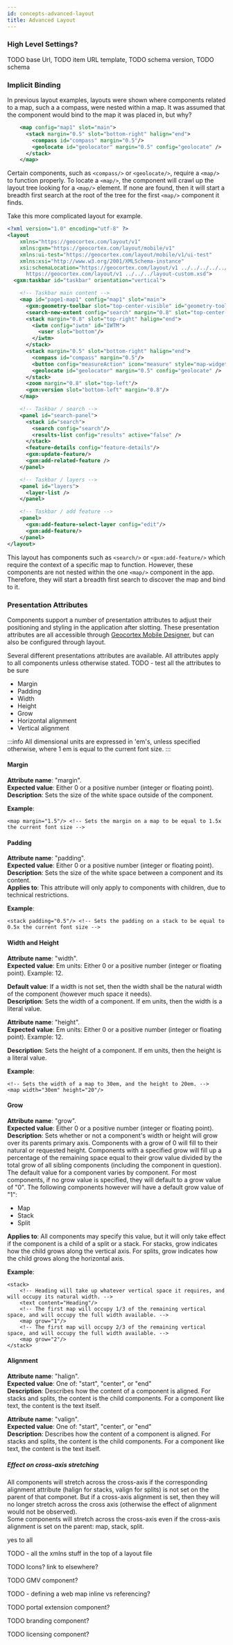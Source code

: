 ```yaml
---
id: concepts-advanced-layout
title: Advanced Layout
---
```


### High Level Settings?

TODO base Url,
TODO item URL template,
TODO schema version,
TODO schema

### Implicit Binding

In previous layout examples, layouts were shown where components related to a map, such a a compass, were nested within a map. It was assumed that the component would bind to the map it was placed in, but why?

```xml
    <map config="map1" slot="main">
      <stack margin="0.5" slot="bottom-right" halign="end">
        <compass id="compass" margin="0.5"/>
        <geolocate id="geolocator" margin="0.5" config="geolocate" />
      </stack>
    </map>
```

Certain components, such as `<compass/>` or `<geolocate/>`, require a `<map/>` to function properly. To locate a `<map/>`, the component will crawl up the layout tree looking for a `<map/>` element. If none are found, then it will start a breadth first search at the root of the tree for the first `<map/>` component it finds.

Take this more complicated layout for example.

```xml
<?xml version="1.0" encoding="utf-8" ?>
<layout
    xmlns="https://geocortex.com/layout/v1"
    xmlns:gxm="https://geocortex.com/layout/mobile/v1"
    xmlns:ui-test="https://geocortex.com/layout/mobile/v1/ui-test"
    xmlns:xsi="http://www.w3.org/2001/XMLSchema-instance"
    xsi:schemaLocation="https://geocortex.com/layout/v1 ../../../../../ViewerFramework/layout/layout-mobile.xsd
      https://geocortex.com/layout/v1 ../../../layout-custom.xsd">
  <gxm:taskbar id="taskbar" orientation="vertical">

    <!-- Taskbar main content -->
    <map id="page1-map1" config="map1" slot="main">
      <gxm:geometry-toolbar slot="top-center-visible" id="geometry-toolbar" config="geometry" margin="0.8" style="map-widget" active="false" />
      <search-new-extent config="search" margin="0.8" slot="top-center-visible" active="false" />
      <stack margin="0.8" slot="top-right" halign="end">
        <iwtm config="iwtm" id="IWTM">
          <user slot="bottom"/>
        </iwtm>
      </stack>
      <stack margin="0.5" slot="bottom-right" halign="end">
        <compass id="compass" margin="0.5"/>
        <button config="measureAction" icon="measure" style="map-widget" margin="0.5"/>
        <geolocate id="geolocator" margin="0.5" config="geolocate" />
      </stack>
      <zoom margin="0.8" slot="top-left"/>
      <gxm:version slot="bottom-left" margin="0.8"/>
    </map>

    <!-- Taskbar / search -->
    <panel id="search-panel">
      <stack id="search">
        <search config="search"/>
        <results-list config="results" active="false" />
      </stack>
      <feature-details config="feature-details"/>
      <gxm:update-feature/>
      <gxm:add-related-feature />
    </panel>

    <!-- Taskbar / layers -->
    <panel id="layers">
      <layer-list />
    </panel>

    <!-- Taskbar / add feature -->
    <panel>
      <gxm:add-feature-select-layer config="edit"/>
      <gxm:add-feature/>
    </panel>
</layout>
```

This layout has components such as `<search/>` or `<gxm:add-feature/>` which require the context of a specific map to function. However, these components are not nested within the one `<map/>` component in the app. Therefore, they will start a breadth first search to discover the map and bind to it.

### Presentation Attributes

Components support a number of presentation attributes to adjust their positioning and styling in the application after slotting. These presentation attributes are all accessible through [Geocortex Mobile Designer](https://apps.geocortex.com/mobileviewer/designer/), but can also be configured through layout.

Several different presentations attributes are available. All attributes apply to all components unless otherwise stated.
TODO - test all the attributes to be sure

-   Margin
-   Padding
-   Width
-   Height
-   Grow
-   Horizontal alignment
-   Vertical alignment

:::info
All dimensional units are expressed in 'em's, unless specified otherwise, where 1 em is equal to the current font size.
:::

#### Margin

**Attribute name**: "margin".  
**Expected value**: Either 0 or a positive number (integer or floating point).  
**Description**: Sets the size of the white space outside of the component.

**Example**:

```
<map margin="1.5"/> <!-- Sets the margin on a map to be equal to 1.5x the current font size -->
```

#### Padding

**Attribute name**: "padding".  
**Expected value**: Either 0 or a positive number (integer or floating point).  
**Description**: Sets the size of the white space between a component and its content.  
**Applies to**: This attribute will only apply to components with children, due to technical restrictions.

**Example**:

```
<stack padding="0.5"/> <!-- Sets the padding on a stack to be equal to 0.5x the current font size -->
```

#### Width and Height

**Attribute name**: "width".  
**Expected value**: Em units: Either 0 or a positive number (integer or floating point). Example: 12.

**Default value**: If a width is not set, then the width shall be the natural width of the component (however much space it needs).  
**Description**: Sets the width of a component. If em units, then the width is a literal value.

**Attribute name**: "height".  
**Expected value**: Em units: Either 0 or a positive number (integer or floating point). Example: 12.

**Description**: Sets the height of a component. If em units, then the height is a literal value.

**Example**:

```
<!-- Sets the width of a map to 30em, and the height to 20em. -->
<map width="30em" height="20"/>
```

#### Grow

**Attribute name**: "grow".  
**Expected value**: Either 0 or a positive number (integer or floating point).  
**Description**: Sets whether or not a component's width or height will grow over its parents primary axis. Components with a grow of 0 will fill to their natural or requested height. Components with a specified grow will fill up a percentage of the remaining space equal to their grow value divided by the total grow of all sibling components (including the component in question).  
The default value for a component varies by component. For most components, if no grow value is specified, they will default to a grow value of "0". The following components however will have a default grow value of "1":

-   Map
-   Stack
-   Split

**Applies to**: All components may specify this value, but it will only take effect if the component is a child of a split or a stack. For stacks, grow indicates how the child grows along the vertical axis. For splits, grow indicates how the child grows along the horizontal axis.

**Example**:

```
<stack>
    <!-- Heading will take up whatever vertical space it requires, and will occupy its natural width. -->
    <text content="Heading"/>
    <!-- The first map will occupy 1/3 of the remaining vertical space, and will occupy the full width available. -->
    <map grow="1"/>
    <!-- The first map will occupy 2/3 of the remaining vertical space, and will occupy the full width available. -->
    <map grow="2"/>
</stack>
```

#### Alignment

**Attribute name**: "halign".  
**Expected value**: One of: "start", "center", or "end"  
**Description**: Describes how the content of a component is aligned. For stacks and splits, the content is the child components. For a component like text, the content is the text itself.

**Attribute name**: "valign".  
**Expected value**: One of: "start", "center", or "end"  
**Description**: Describes how the content of a component is aligned. For stacks and splits, the content is the child components. For a component like text, the content is the text itself.

##### Effect on cross-axis stretching

All components will stretch across the cross-axis if the corresponding alignment attribute (halign for stacks, valign for splits) is not set on the parent of that componet. But if a cross-axis alignment is set, then they will no longer stretch across the cross axis (otherwise the effect of alignment would not be observed).  
Some components will stretch across the cross-axis even if the cross-axis alignment is set on the parent: map, stack, split.

yes to all

TODO - all the xmlns stuff in the top of a layout file

TODO Icons? link to elsewhere?

TODO GMV component?

TODO - defining a web map inline vs referencing?

TODO portal extension component?

TODO branding component?

TODO licensing component?
